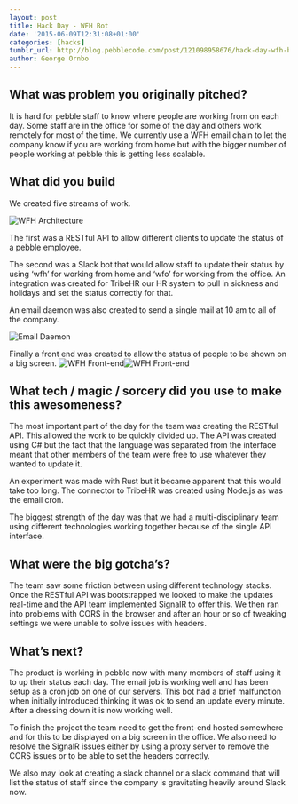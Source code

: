 ```yaml
---
layout: post
title: Hack Day - WFH Bot
date: '2015-06-09T12:31:08+01:00'
categories: [hacks]
tumblr_url: http://blog.pebblecode.com/post/121098958676/hack-day-wfh-bot
author: George Ornbo
---
```

<h2>What was problem you originally pitched?</h2>

<p>It is hard for pebble staff to know where people are working from on each day. Some staff are in the office for some of the day and others work remotely for most of the time. We currently use a WFH email chain to let the company know if you are working from home but with the bigger number of people working at pebble this is getting less scalable.</p>

<h2>What did you build</h2>

<p>We created five streams of work.</p>

<p><img src="http://static.tumblr.com/syeid8e/BTmnpod1e/hackday_-_wtfaiwft.001.jpg" alt="WFH Architecture"/></p>

<p>The first was a RESTful API to allow different clients to update the status of a pebble employee.</p>

<p>The second was a Slack bot that would allow staff to update their status by using ‘wfh’ for working from home and ‘wfo’ for working from the office.
An integration was created for TribeHR our HR system to pull in sickness and holidays and set the status correctly for that.</p>

<p>An email daemon was also created to send a single mail at 10 am to all of the company.</p>

<p><img src="http://static.tumblr.com/syeid8e/Kzwnpod7f/screen_shot_2015-06-08.png" alt="Email Daemon"/></p>

<p>Finally a front end was created to allow the status of people to be shown on a big screen.
<img src="http://static.tumblr.com/syeid8e/ILtnpodam/screen_shot_2015-06-08_at_15.57.35.png" alt="WFH Front-end"/><img src="http://static.tumblr.com/syeid8e/ncunpod95/screen_shot_2015-06-08_at_15.57.54.png" alt="WFH Front-end"/></p>

<h2>What tech / magic / sorcery did you use to make this awesomeness?</h2>

<p>The most important part of the day for the team was creating the RESTful API. This allowed the work to be quickly divided up. The API was created using C# but the fact that the language was separated from the interface meant that other members of the team were free to use whatever they wanted to update it.</p>

<p>An experiment was made with Rust but it became apparent that this would take too long. The connector to TribeHR was created using Node.js as was the email cron.</p>

<p>The biggest strength of the day was that we had a multi-disciplinary team using different technologies working together because of the single API interface.</p>

<h2>What were the big gotcha’s?</h2>

<p>The team saw some friction between using different technology stacks. Once the RESTful API was bootstrapped we looked to make the updates real-time and the API team implemented SignalR to offer this. We then ran into problems with CORS in the browser and after an hour or so of tweaking settings we were unable to solve issues with headers.</p>

<h2>What’s next?</h2>

<p>The product is working in pebble now with many members of staff using it to up their status each day. The email job is working well and has been setup as a cron job on one of our servers. This bot had a brief malfunction when initially introduced thinking it was ok to send an update every minute. After a dressing down it is now working well.</p>

<p>To finish the project the team need to get the front-end hosted somewhere and for this to be displayed on a big screen in the office. We also need to resolve the SignalR issues either by using a proxy server to remove the CORS issues or to be able to set the headers correctly.</p>

<p>We also may look at creating a slack channel or a slack command that will list the status of staff since the company is gravitating heavily around Slack now.</p>
